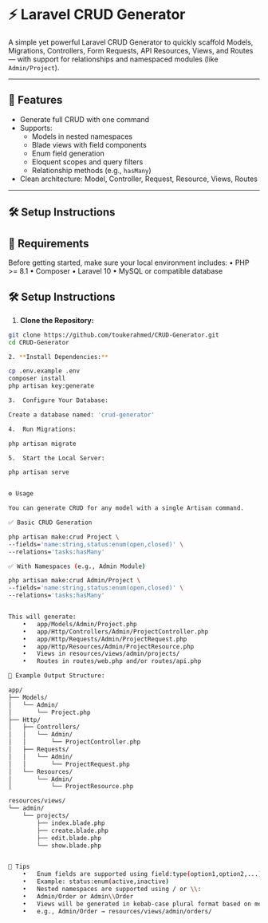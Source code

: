 # ⚡️ Laravel CRUD Generator

A simple yet powerful Laravel CRUD Generator to quickly scaffold Models, Migrations, Controllers, Form Requests, API Resources, Views, and Routes — with support for relationships and namespaced modules (like `Admin/Project`).

---

## 🚀 Features

- Generate full CRUD with one command
- Supports:
  - Models in nested namespaces
  - Blade views with field components
  - Enum field generation
  - Eloquent scopes and query filters
  - Relationship methods (e.g., `hasMany`)
- Clean architecture: Model, Controller, Request, Resource, Views, Routes

---

## 🛠️ Setup Instructions

## 🚀 Requirements

Before getting started, make sure your local environment includes:
	•	PHP >= 8.1
	•	Composer
	•	Laravel 10
	•	MySQL or compatible database

## 🛠️ Setup Instructions

1. **Clone the Repository:**

```bash
git clone https://github.com/toukerahmed/CRUD-Generator.git
cd CRUD-Generator

2. **Install Dependencies:**

cp .env.example .env
composer install
php artisan key:generate

3.	Configure Your Database:

Create a database named: 'crud-generator'

4.	Run Migrations:

php artisan migrate

5.	Start the Local Server:

php artisan serve


⚙️ Usage

You can generate CRUD for any model with a single Artisan command.

✅ Basic CRUD Generation

php artisan make:crud Project \
--fields='name:string,status:enum(open,closed)' \
--relations='tasks:hasMany'

✅ With Namespaces (e.g., Admin Module)

php artisan make:crud Admin/Project \
--fields='name:string,status:enum(open,closed)' \
--relations='tasks:hasMany'


This will generate:
	•	app/Models/Admin/Project.php
	•	app/Http/Controllers/Admin/ProjectController.php
	•	app/Http/Requests/Admin/ProjectRequest.php
	•	app/Http/Resources/Admin/ProjectResource.php
	•	Views in resources/views/admin/projects/
	•	Routes in routes/web.php and/or routes/api.php

📂 Example Output Structure:

app/
├── Models/
│   └── Admin/
│       └── Project.php
├── Http/
│   ├── Controllers/
│   │   └── Admin/
│   │       └── ProjectController.php
│   ├── Requests/
│   │   └── Admin/
│   │       └── ProjectRequest.php
│   └── Resources/
│       └── Admin/
│           └── ProjectResource.php

resources/views/
└── admin/
    └── projects/
        ├── index.blade.php
        ├── create.blade.php
        ├── edit.blade.php
        └── show.blade.php


🧠 Tips
	•	Enum fields are supported using field:type(option1,option2,...)
	•	Example: status:enum(active,inactive)
	•	Nested namespaces are supported using / or \\:
	•	Admin/Order or Admin\\Order
	•	Views will be generated in kebab-case plural format based on model path
	•	e.g., Admin/Order → resources/views/admin/orders/
